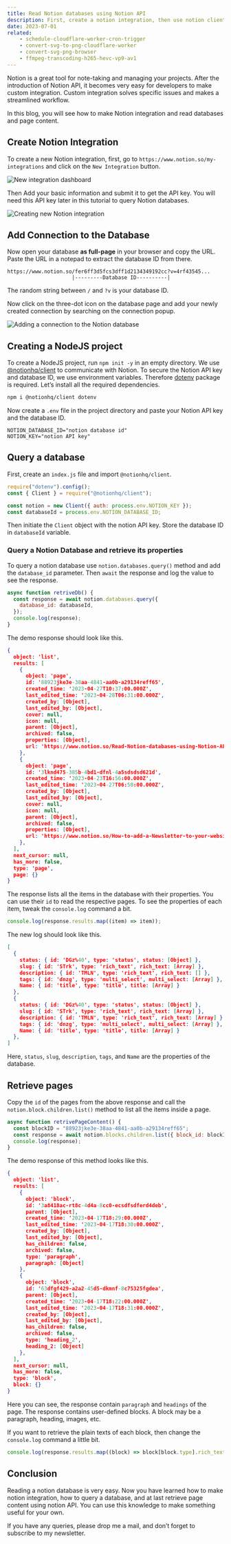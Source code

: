 ```yaml
---
title: Read Notion databases using Notion API
description: First, create a notion integration, then use notion client JavaScript SDK to query the notion database. Now extract page IDs and fetch notion pages using notion API.
date: 2023-07-01
related:
    - schedule-cloudflare-worker-cron-trigger
    - convert-svg-to-png-cloudflare-worker
    - convert-svg-png-browser
    - ffmpeg-transcoding-h265-hevc-vp9-av1
---
```


Notion is a great tool for note-taking and managing your projects. After the introduction of Notion API, it becomes very easy for developers to make custom integration. Custom integration solves specific issues and makes a streamlined workflow. 

In this blog, you will see how to make Notion integration and read databases and page content.

## Create Notion Integration

To create a new Notion integration, first, go to `https://www.notion.so/my-integrations` and click on the `New Integration` button.

![New integration dashboard](/inline-images/notion-create-integration-page.webp)

Then Add your basic information and submit it to get the API key. You will need this API key later in this tutorial to query Notion databases.

![Creating new Notion integration](/inline-images/notion-create-integration.webp)

## Add Connection to the Database

Now open your database **as full-page** in your browser and copy the URL. Paste the URL in a notepad to extract the database ID from there.

```
https://www.notion.so/fer6ff3d5fcs3dff1d2134349192cc?v=4rf43545...
                     |---------Database ID----------|
```

The random string between `/` and `?v` is your database ID.

Now click on the three-dot icon on the database page and add your newly created connection by searching on the connection popup.

![Adding a connection to the Notion database](/inline-images/notion-share-db.webp)

## Creating a NodeJS project

To create a NodeJS project, run `npm init -y` in an empty directory. We use [@notionhq/client](https://www.npmjs.com/package/@notionhq/client) to communicate with Notion. To secure the Notion API key and database ID, we use environment variables. Therefore [dotenv](https://www.npmjs.com/package/dotenv) package is required. Let’s install all the required dependencies.

```bash
npm i @notionhq/client dotenv
```

Now create a `.env` file in the project directory and paste your Notion API key and the database ID.

```
NOTION_DATABASE_ID="notion database id"
NOTION_KEY="notion API key"
```

## Query a database

First, create an `index.js` file and import `@notionhq/client`.

```js
require("dotenv").config();
const { Client } = require("@notionhq/client");

const notion = new Client({ auth: process.env.NOTION_KEY });
const databaseId = process.env.NOTION_DATABASE_ID;
```

Then initiate the `Client` object with the notion API key. Store the database ID in `databaseId` variable.

### Query a Notion Database and retrieve its properties

To query a notion database use `notion.databases.query()` method and add the `database_id` parameter. Then `await` the response and log the value to see the response.

```js
async function retriveDb() {
  const response = await notion.databases.query({
    database_id: databaseId,
  });
  console.log(response);
}
```

The demo response should look like this.

```json
{
  object: 'list',
  results: [
    {
      object: 'page',
      id: '88923jke3e-38aa-4841-aa0b-a29134reff65',
      created_time: '2023-04-27T10:37:00.000Z',
      last_edited_time: '2023-04-28T06:31:00.000Z',
      created_by: [Object],
      last_edited_by: [Object],
      cover: null,
      icon: null,
      parent: [Object],
      archived: false,
      properties: [Object],
      url: 'https://www.notion.so/Read-Notion-databases-using-Notion-API'
    },
    {
      object: 'page',
      id: '3lknd475-385b-4bd1-dfnl-4a5sdsdsd621d',
      created_time: '2023-04-23T16:56:00.000Z',
      last_edited_time: '2023-04-27T06:50:00.000Z',
      created_by: [Object],
      last_edited_by: [Object],
      cover: null,
      icon: null,
      parent: [Object],
      archived: false,
      properties: [Object],
      url: 'https://www.notion.so/How-to-add-a-Newsletter-to-your-website-for-free'
    },
  ],
  next_cursor: null,
  has_more: false,
  type: 'page',
  page: {}
}
```

The response lists all the items in the database with their properties. You can use their `id` to read the respective pages. To see the properties of each item, tweak the `console.log` command a bit.

```js
console.log(response.results.map((item) => item));
```

The new log should look like this.

```json
[
  {
    status: { id: 'DGz%40', type: 'status', status: [Object] },
    slug: { id: 'STrk', type: 'rich_text', rich_text: [Array] },
    description: { id: 'TMLN', type: 'rich_text', rich_text: [] },
    tags: { id: 'dnzg', type: 'multi_select', multi_select: [Array] },
    Name: { id: 'title', type: 'title', title: [Array] }
  },
  {
    status: { id: 'DGz%40', type: 'status', status: [Object] },
    slug: { id: 'STrk', type: 'rich_text', rich_text: [Array] },
    description: { id: 'TMLN', type: 'rich_text', rich_text: [Array] },
    tags: { id: 'dnzg', type: 'multi_select', multi_select: [Array] },
    Name: { id: 'title', type: 'title', title: [Array] }
  },
]
```

Here, `status`, `slug`, `description`, `tags`, and `Name` are the properties of the database.  

## Retrieve pages

Copy the `id` of the pages from the above response and call the `notion.block.children.list()` method to list all the items inside a page.

```js
async function retrivePageContent() {
  const blockID = "88923jke3e-38aa-4841-aa0b-a29134reff65";
  const response = await notion.blocks.children.list({ block_id: blockID });
  console.log(response);
}
```

The demo response of this method looks like this.

```json
{
  object: 'list',
  results: [
    {
      object: 'block',
      id: '3a8418ac-rt8c-4d4a-8cc0-ecsdfsdferd4deb',
      parent: [Object],
      created_time: '2023-04-17T18:29:00.000Z',
      last_edited_time: '2023-04-17T18:30:00.000Z',
      created_by: [Object],
      last_edited_by: [Object],
      has_children: false,
      archived: false,
      type: 'paragraph',
      paragraph: [Object]
    },
    {
      object: 'block',
      id: '63dfgf429-a2a2-45d5-dkmnf-8c75325fgdea',
      parent: [Object],
      created_time: '2023-04-17T18:22:00.000Z',
      last_edited_time: '2023-04-17T18:31:00.000Z',
      created_by: [Object],
      last_edited_by: [Object],
      has_children: false,
      archived: false,
      type: 'heading_2',
      heading_2: [Object]
    },
  ],
  next_cursor: null,
  has_more: false,
  type: 'block',
  block: {}
}
```

Here you can see, the response contain `paragraph` and `headings` of the page. The response contains user-defined blocks. A block may be a paragraph, heading, images, etc.

If you want to retrieve the plain texts of each block, then change the `console.log` command a little bit.

```js
console.log(response.results.map((block) => block[block.type].rich_text));
```

## Conclusion

Reading a notion database is very easy. Now you have learned how to make notion integration, how to query a database, and at last retrieve page content using notion API. You can use this knowledge to make something useful for your own.

If you have any queries, please drop me a mail, and don’t forget to subscribe to my newsletter.